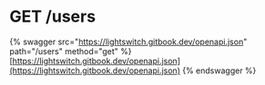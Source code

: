 # GET /users

{% swagger src="https://lightswitch.gitbook.dev/openapi.json" path="/users" method="get" %}
[https://lightswitch.gitbook.dev/openapi.json](https://lightswitch.gitbook.dev/openapi.json)
{% endswagger %}

